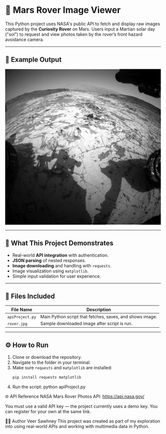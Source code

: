 # 🚀 Mars Rover Image Viewer

This Python project uses NASA's public API to fetch and display raw images captured by the **Curiosity Rover** on Mars. Users input a Martian solar day ("sol") to request and view photos taken by the rover’s front hazard avoidance camera.

---

## 📸 Example Output

![Example Mars Rover Image](rover.jpg)

---

## 🧠 What This Project Demonstrates

- Real-world **API integration** with authentication.
- **JSON parsing** of nested responses.
- **Image downloading** and handling with `requests`.
- Image visualization using `matplotlib`.
- Simple input validation for user experience.

---

## 📁 Files Included

| File Name        | Description                                              |
|------------------|----------------------------------------------------------|
| `apiProject.py`  | Main Python script that fetches, saves, and shows image. |
| `rover.jpg`      | Sample downloaded image after script is run.             |

---

## ⚙️ How to Run

1. Clone or download the repository.
2. Navigate to the folder in your terminal.
3. Make sure `requests` and `matplotlib` are installed:
   ```bash
   pip install requests matplotlib
4. Run the script:
   python apiProject.py

🌐 API Reference
NASA Mars Rover Photos API: https://api.nasa.gov/

You must use a valid API key — the project currently uses a demo key. You can register for your own at the same link.

🧑‍💻 Author
Veer Sawhney
This project was created as part of my exploration into using real-world APIs and working with multimedia data in Python.
